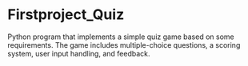 # Firstproject_Quiz
Python program that implements a simple quiz game based on some requirements. The game includes multiple-choice questions, a scoring system, user input handling, and feedback.
